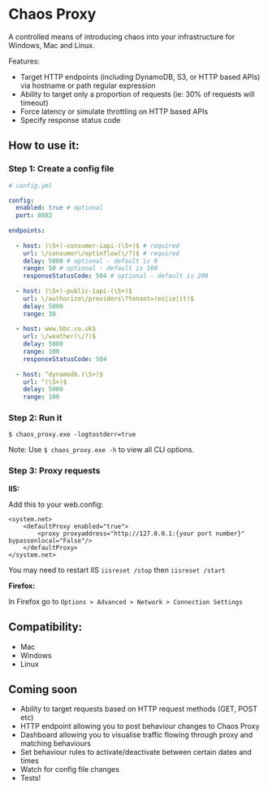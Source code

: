 # Chaos Proxy

A controlled means of introducing chaos into your infrastructure for Windows, Mac and Linux.

Features:
- Target HTTP endpoints (including DynamoDB, S3, or HTTP based APIs) via hostname or path regular expression
- Ability to target only a proportion of requests (ie: 30% of requests will timeout)
- Force latency or simulate throttling on HTTP based APIs
- Specify response status code

## How to use it:

### Step 1: Create a config file

```yml
# config.yml

config:
  enabled: true # optional
  port: 8082
  
endpoints:
   
  - host: (\S+)-consumer-iapi-(\S+)$ # required
    url: \/consumer\/optinflow(\/?)$ # required
    delay: 5000 # optional - default is 0
    range: 50 # optional - default is 100
    responseStatusCode: 504 # optional - default is 200
  
  - host: (\S+)-public-iapi-(\S+)$
    url: \/authorize\/providers\?tenant=(es|ie|it)$
    delay: 5000
    range: 30
  
  - host: www.bbc.co.uk$
    url: \/weather(\/?)$
    delay: 5000
    range: 100
    responseStatusCode: 504
  
  - host: ^dynamodb.(\S+)$
    url: ^(\S+)$
    delay: 5000
    range: 100
```

### Step 2: Run it

```
$ chaos_proxy.exe -logtostderr=true
```

Note: Use `$ chaos_proxy.exe -h` to view all CLI options.

### Step 3: Proxy requests

**IIS:**

Add this to your web.config:

```
<system.net>
    <defaultProxy enabled="true">
        <proxy proxyaddress="http://127.0.0.1:{your port number}" bypassonlocal="False"/>
    </defaultProxy>
</system.net>
```

You may need to restart IIS `iisreset /stop` then `iisreset /start`

**Firefox:** 

In Firefox go to `Options > Advanced > Network > Connection Settings`

## Compatibility:

- Mac
- Windows
- Linux

## Coming soon

- Ability to target requests based on HTTP request methods (GET, POST etc)
- HTTP endpoint allowing you to post behaviour changes to Chaos Proxy
- Dashboard allowing you to visualise traffic flowing through proxy and matching behaviours
- Set behaviour rules to activate/deactivate between certain dates and times
- Watch for config file changes
- Tests!